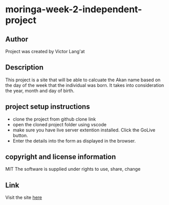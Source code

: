 # moringa-week-2-independent-project

## Author
Project was created by Victor Lang'at

## Description
This project is a site that will be able to calcuate the Akan name based on the day of the week that the individual was born. 
It takes into consideration the year, month and day of birth.

## project setup instructions
- clone the project from github clone link
- open the cloned project folder using vscode
- make sure you have live server extention installed. Click the GoLive button.
- Enter the details into the form as displayed in the browser. 



## copyright and license information
MIT
The software is supplied under rights to use, share, change

## Link
Visit the site [here](https://viktrine.github.io/moringa-week-1-independent-project)
